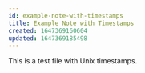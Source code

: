 ```yaml
---
id: example-note-with-timestamps
title: Example Note with Timestamps
created: 1647369160604
updated: 1647369185498
---
```


This is a test file with Unix timestamps.
